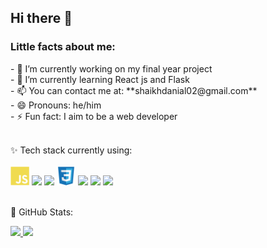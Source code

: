 ## Hi there 👋

<h3>Little facts about me: </h3>
- 🔭 I’m currently working on my final year project<br />
- 🌱 I’m currently learning React js and Flask<br />
- 📫 You can contact me at:  **shaikhdanial02@gmail.com**  <br />
- 😄 Pronouns: he/him<br />
- ⚡ Fun fact: I aim to be a web developer<br /><br />

  ✨ Tech stack currently using:
   <br /><br />
<code><a href="https://www.javascript.com/" target="_blank"><img height="30" src="https://raw.githubusercontent.com/devicons/devicon/master/icons/javascript/javascript-plain.svg"></a></code>
<code><a href="https://reactjs.org/" target="_blank"><img height="30" src="https://www.vectorlogo.zone/logos/reactjs/reactjs-icon.svg"></a></code>
<code><a href="https://www.w3schools.com/html/" target="_blank"><img height="30" src="https://www.vectorlogo.zone/logos/w3_html5/w3_html5-icon.svg"></a></code>
<code><a href="https://www.w3schools.com/css/" target="_blank"><img height="30" src="https://raw.githubusercontent.com/devicons/devicon/master/icons/css3/css3-original.svg"></a></code>
<code><a href="https://getbootstrap.com/" target="_blank"><img height="30" src="https://upload.wikimedia.org/wikipedia/commons/thumb/b/b2/Bootstrap_logo.svg/512px-Bootstrap_logo.svg.png?20210507000024"></a></code>
<code><a href="https://www.php.net/" target="_blank"><img height="30" src="https://www.vectorlogo.zone/logos/php/php-ar21.svg"></a></code>
<code><a href="https://git-scm.com/" target="_blank"><img height="30" src="https://www.vectorlogo.zone/logos/git-scm/git-scm-icon.svg"></a></code><br /><br />


 📔 GitHub Stats:
<br>
<p >
  <a href="https://github.com/shaikhdanialsah">
    <img   height="175px" src="https://github-readme-stats.vercel.app/api?username=shaikhdanialsah&show_icons=true&hide_border=true&title_color=94b4a4&amp&icon_color=FFFFFF&amp&text_color=FFFFFF&amp&bg_color=000000&count_private=true&include_all_commits=true"/>
  </a>
  <a href="https://github.com/shaikhdanialsah">
    <img  height="175px"  src="https://github-readme-stats.vercel.app/api/top-langs/?username=shaikhdanialsah&text_color=FFFFFF&bg_color=000000&title_color=94b4a4&langs_count=15&layout=compact&hide_border=true" />
  </a>
</p>

